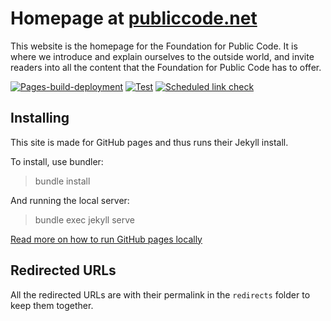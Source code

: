 # Homepage at [publiccode.net](https://publiccode.net)

<!-- SPDX-License-Identifier: CC0-1.0 -->
<!-- SPDX-FileCopyrightText: 2018-2023 The Foundation for Public Code <info@publiccode.net> -->

This website is the homepage for the Foundation for Public Code. It is where we introduce and explain ourselves to the outside world, and invite readers into all the content that the Foundation for Public Code has to offer.

[![Pages-build-deployment](https://github.com/publiccodenet/publiccode.net/actions/workflows/pages/pages-build-deployment/badge.svg)](https://github.com/publiccodenet/publiccode.net/actions/workflows/pages/pages-build-deployment)
[![Test](https://github.com/publiccodenet/publiccode.net/actions/workflows/test.yml/badge.svg)](https://github.com/publiccodenet/publiccode.net/actions/workflows/test.yml)
[![Scheduled link check](https://github.com/publiccodenet/publiccode.net/actions/workflows/link-check.yml/badge.svg)](https://github.com/publiccodenet/publiccode.net/actions/workflows/link-check.yml)

## Installing

This site is made for GitHub pages and thus runs their Jekyll install.

To install, use bundler:

> bundle install

And running the local server:

> bundle exec jekyll serve

[Read more on how to run GitHub pages locally](https://help.github.com/articles/setting-up-your-github-pages-site-locally-with-jekyll/)

## Redirected URLs

All the redirected URLs are with their permalink in the `redirects` folder to keep them together.
